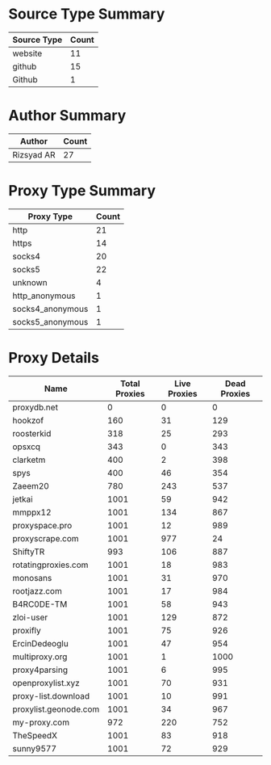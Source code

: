 # Source Type Summary

| Source Type | Count |
|-------------|-------|
| website | 11 |
| github | 15 |
| Github | 1 |


# Author Summary

| Author | Count |
|--------|-------|
| Rizsyad AR | 27 |


# Proxy Type Summary

| Proxy Type | Count |
|------------|-------|
| http | 21 |
| https | 14 |
| socks4 | 20 |
| socks5 | 22 |
| unknown | 4 |
| http_anonymous | 1 |
| socks4_anonymous | 1 |
| socks5_anonymous | 1 |


# Proxy Details

| Name | Total Proxies | Live Proxies | Dead Proxies |
|------|---------------|--------------|---------------|
| proxydb.net | 0 | 0 | 0 |
| hookzof | 160 | 31 | 129 |
| roosterkid | 318 | 25 | 293 |
| opsxcq | 343 | 0 | 343 |
| clarketm | 400 | 2 | 398 |
| spys | 400 | 46 | 354 |
| Zaeem20 | 780 | 243 | 537 |
| jetkai | 1001 | 59 | 942 |
| mmppx12 | 1001 | 134 | 867 |
| proxyspace.pro | 1001 | 12 | 989 |
| proxyscrape.com | 1001 | 977 | 24 |
| ShiftyTR | 993 | 106 | 887 |
| rotatingproxies.com | 1001 | 18 | 983 |
| monosans | 1001 | 31 | 970 |
| rootjazz.com | 1001 | 17 | 984 |
| B4RC0DE-TM | 1001 | 58 | 943 |
| zloi-user | 1001 | 129 | 872 |
| proxifly | 1001 | 75 | 926 |
| ErcinDedeoglu | 1001 | 47 | 954 |
| multiproxy.org | 1001 | 1 | 1000 |
| proxy4parsing | 1001 | 6 | 995 |
| openproxylist.xyz | 1001 | 70 | 931 |
| proxy-list.download | 1001 | 10 | 991 |
| proxylist.geonode.com | 1001 | 34 | 967 |
| my-proxy.com | 972 | 220 | 752 |
| TheSpeedX | 1001 | 83 | 918 |
| sunny9577 | 1001 | 72 | 929 |
